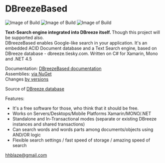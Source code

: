 DBreezeBased
=====================
![Image of Build](https://img.shields.io/badge/DBreezeBased-stable%20version%201.026-3399FF.svg) 
![Image of Build](https://img.shields.io/badge/License-BSD%203,%20FOSS-FC0574.svg) 
![Image of Build](https://img.shields.io/badge/Powered%20by-tiesky.com-1883F5.svg)

<b>Text-Search engine integrated into DBreeze itself. </b>
Though this project will be supported also.
</br> 
DBreezeBased enables Google-like search in your application. It's an embedded ACID Document database and a Text Search engine, based on DBreeze database - dbreeze.tiesky.com. Written on C# for Xamarin, Mono and .NET 4.5


Documentation: <a href = 'https://docs.google.com/document/d/1YHhu9bteua50YEY1sZNv9VlQfypiQe7buRb7z8-FLyg/pub'  target='_blank'>DBreezeBased documentation</a>
</br> 
Assemblies: <a href = 'https://www.nuget.org/packages/DBreezeBased/'  target='_blank'>via NuGet</a> 
</br>
Changes <a href = 'https://docs.google.com/document/d/1_hbp6q2ivqmHOyroZwMvghIzUQsuCE3OcA5rPaDYBx4/pub'  target='_blank'>by versions</a>


Source of <a href = 'https://github.com/hhblaze/DBreeze'  target='_blank'>DBreeze database</a>


Features:

- It's a free software for those, who think that it should be free.
- Works on Servers/Desktops/Mobile Platforms Xamarin/MONO/.NET
- Standalone and In-Transactional modes (separate or existing DBreeze instances and shared transactions)
- Can search words and words parts among documents/objects using AND/OR logic
- Flexible search settings / fast speed of storage / amazing speed of search


hhblaze@gmail.com
